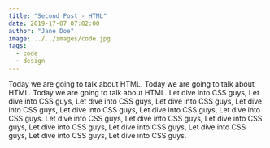 ```yaml
---
title: "Second Post - HTML"
date: 2019-17-07 07:02:00
author: "Jane Doe"
image: ../../images/code.jpg
tags:
  - code
  - design
---
```


Today we are going to talk about HTML. Today we are going to talk about HTML. Today we are going to talk about HTML.
Let dive into CSS guys, Let dive into CSS guys, Let dive into CSS guys, Let dive into CSS guys, Let dive into CSS guys, Let dive into CSS guys, Let dive into CSS guys, Let dive into CSS guys.
Let dive into CSS guys, Let dive into CSS guys, Let dive into CSS guys, Let dive into CSS guys, Let dive into CSS guys, Let dive into CSS guys, Let dive into CSS guys, Let dive into CSS guys.
